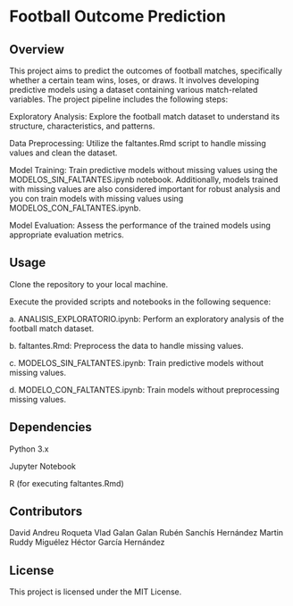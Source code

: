 # Football Outcome Prediction

## Overview

This project aims to predict the outcomes of football matches, specifically whether a certain team wins, loses, or draws. It involves developing predictive models using a dataset containing various match-related variables. The project pipeline includes the following steps:

Exploratory Analysis: Explore the football match dataset to understand its structure, characteristics, and patterns.

Data Preprocessing: Utilize the faltantes.Rmd script to handle missing values and clean the dataset.

Model Training: Train predictive models without missing values using the MODELOS_SIN_FALTANTES.ipynb notebook. Additionally, models trained with missing values are also considered important for robust analysis and you con train models with missing values using MODELOS_CON_FALTANTES.ipynb.

Model Evaluation: Assess the performance of the trained models using appropriate evaluation metrics.

## Usage

Clone the repository to your local machine.

Execute the provided scripts and notebooks in the following sequence:

a. ANALISIS_EXPLORATORIO.ipynb: Perform an exploratory analysis of the football match dataset.

b. faltantes.Rmd: Preprocess the data to handle missing values.

c. MODELOS_SIN_FALTANTES.ipynb: Train predictive models without missing values.

d. MODELO_CON_FALTANTES.ipynb: Train models without preprocessing missing values.

## Dependencies

Python 3.x

Jupyter Notebook

R (for executing faltantes.Rmd)

## Contributors

David Andreu Roqueta
Vlad Galan Galan
Rubén Sanchís Hernández
Martin Ruddy Miguélez
Héctor García Hernández

## License

This project is licensed under the MIT License.
